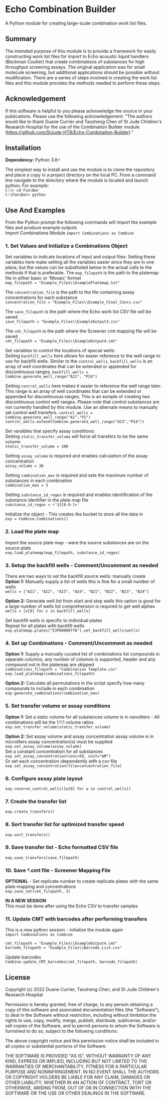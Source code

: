 # Echo Combination Builder #
A Python module for creating large-scale combination work list files.


## Summary ##
The intended purpose of this module is to provide a framework for easily constructing work list files for import to Echo acoustic liquid handlers (Beckman Coulter) that create combinations of substances for high throughput screening assays.  The original application was for small molecule screening, but additional applications should be possible without modification.  There are a series of steps involved in creating the work list files and this module provides the methods needed to perform these steps.


## Acknowledgement ##
If this software is helpful to you please acknowledge the source in your publications.  Please use the following acknowledgement:
"The authors would like to thank Duane Currier and Taosheng Chen of St Jude Children's Research Hospital for the use of the Combination Builder module (https://github.com/StJude-HTB/Echo-Combination-Builder)."


## Installation ##
**Dependency:** Python 3.8+

The simplest way to install and use the module is to clone the repository and place a copy in a project directory on the local PC.  From a command line navigate to the directory where the module is located and launch python. For example:   
`C:\> cd Foo\Bar`  
`C:\Foo\Bar> python`  

## Use And Examples ##
From the Python prompt the following commands will import the example files and produce example outputs  
Import Combinations Module
`import Combinations as Combine`


### 1. Set Values and Initialize a Combinations Object ###
Set variables to indicate locations of input and output files:
Setting these variables here make setting all the variables easier since they are in one place, but the values can be substituted below in the actual calls to the methods if that is preferable.
The `map_filepath` is the path to the platemap file in either basic or 'Mosaic' format    
`map_filepath = "Example_Files\\ExamplePlatemap.txt"`  
  
The `concentration_file` is the path to the file containing assay concentrations for each substance  
`concentration_file = "Example_Files\\Example_Final_Concs.csv"`  
  
The `save_filepath` is the path where the Echo work list CSV file will be saved  
`save_filepath = "Example_Files\\ExampleOutput3.csv"`  
  
The `cmt_filepath` is the path where the Screener cmt mapping file will be saved  
`cmt_filepath = "Example_Files\\ExampleOutput4.cmt"`  
  
Set variables to control the locations of special wells:  
Setting `backfill_wells` here allows for easier reference to the well range to use for backfill wells.  Similar to the `control_wells`, `backfill_wells` is an array of well coordinates that can be extended or appended for discontinuous ranges.
`backfill_wells = Combine.generate_well_range("A21", "P24")`  
  
Setting `control_wells` here makes it easier to reference the well range later.  This range is an array of well coordinates that can be extended or appended for discontinuous ranges.  This is an exmple of creating two discontinuous control well ranges.  Please note that control substances are not currently handled by this module.  Use an alternate means to manually set control well transfers.
`control_wells = Combine.generate_well_range("A1","P2")`  
`control_wells.extend(Combine.generate_well_range("A13","P14"))`  

Set varaibles that specify assay conditions:  
Setting `static_transfer_volume` will force all transfers to be the same volume  
`static_transfer_volume = 100`  
  
Setting `assay_volume` is required and enables calculation of the assay concentration  
`assay_volume = 30`  
  
Setting `combination_max` is required and sets the maximum number of substances in each combination  
`combination_max = 3`  
  
Setting `substance_id_regex` is required and enables identification of the substance identifier in the plate map file  
`substance_id_regex = r'SJ[0-9-]+'`  

Initialize the object - This creates the bucket to store all the data in  
`exp = Combine.Combinations()`  

### 2. Load the plate map ###
Import the source plate map - were the source substances are on the source plate  
`exp.load_platemap(map_filepath, substance_id_regex)`  


### 3. Setup the backfill wells - Comment/Uncomment as needed
There are two ways to set the backfill source wells: manually create  
**Option 1:** Manually supply a list of wells this is fine for a small number of wells  
`wells = ["A21", "A22", "A23", "A24", "B21", "B22", "B23", "B24"]`  

**Option 2:** Generate well list from start and stop wells this option is good for a large number of wells list comprehension is required to get well alphas  
`wells = [x[0] for x in backfill_wells]`  

Set backfill wells is specific to individual plates  
Repeat for all plates with backfill wells  
`exp.platemap.plates["E3P00000776"].set_backfill_wells(wells)`  

### 4. Set up Combinations - Comment/Uncomment as needed
**Option 1:** Supply a manually curated list of combinations list compounds in separate columns, any number of columns is supported, header and any compound not in the platemap are skipped  
`combinations_filepath = "Combination Template.csv"`  
`exp.load_platemap(combinations_filepath)`  

**Option 2:** Calculate all permutations in the script specify how many compounds to include in each combination  
`exp.generate_combinations(combination_max)`  

### 5. Set transfer volume or assay conditions
**Option 1:** Set a static volume for all substances volume is in nanoliters - All combinations will be the 1:1:1 volume ratios  
`exp.set_transfer_volume(static_transfer_volume)`  

**Option 2:** Set assay volume and assay concentration assay volume is in microliters assay concentration(s) must be supplied  
`exp.set_assay_volume(assay_volume)`  
Set a constant concentration for all substances  
`exp.set_assay_concentration(conc=50, unit="mM")`  
Or set each concentration idependently with a csv file  
`exp.set_assay_concentration(file=concentration_file)`  

### 6. Configure assay plate layout
`exp.reserve_control_wells([w[0] for w in control_wells])`  

### 7. Create the transfer list
`exp.create_transfers()`  

### 8. Sort transfer list for optimized transfer speed
`exp.sort_transfers()`  

### 9. Save transfer list - Echo formatted CSV file
`exp.save_transfers(save_filepath)`  

### 10. Save *.cmt file - Screener Mapping File
**OPTIONAL** - Set replicate number to create replicate plates with the same plate mapping and concentrations  
`exp.save_cmt(cmt_filepath, 3)`  



**IN A NEW SESSION**  
This must be done after using the Echo CSV to transfer samples

### 11. Update CMT with barcodes after performing transfers
This is a new python session - initialize the module again  
`import Combinations as Combine`  

`cmt_filepath = "Example_Files\\ExampleOutput4.cmt"`  
`barcode_filepath = "Example_Files\\Barcode_List.csv"`  

Update barcodes  
`Combine.update_CMT_barcodes(cmt_filepath, barcode_filepath)`  


## License ##
Copyright (c) 2022 Duane Currier, Taosheng Chen, and St Jude Children's Research Hospital

Permission is hereby granted, free of charge, to any person obtaining a copy
of this software and associated documentation files (the "Software"), to deal
in the Software without restriction, including without limitation the rights
to use, copy, modify, merge, publish, distribute, sublicense, and/or sell
copies of the Software, and to permit persons to whom the Software is
furnished to do so, subject to the following conditions:

The above copyright notice and this permission notice shall be included in all
copies or substantial portions of the Software.

THE SOFTWARE IS PROVIDED "AS IS", WITHOUT WARRANTY OF ANY KIND, EXPRESS OR
IMPLIED, INCLUDING BUT NOT LIMITED TO THE WARRANTIES OF MERCHANTABILITY,
FITNESS FOR A PARTICULAR PURPOSE AND NONINFRINGEMENT. IN NO EVENT SHALL THE
AUTHORS OR COPYRIGHT HOLDERS BE LIABLE FOR ANY CLAIM, DAMAGES OR OTHER
LIABILITY, WHETHER IN AN ACTION OF CONTRACT, TORT OR OTHERWISE, ARISING FROM,
OUT OF OR IN CONNECTION WITH THE SOFTWARE OR THE USE OR OTHER DEALINGS IN THE
SOFTWARE.